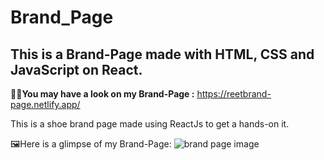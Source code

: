 # Brand_Page
## This is a Brand-Page made with HTML, CSS and JavaScript on React.

👟💫**You may have a look on my Brand-Page :** https://reetbrand-page.netlify.app/

This is a shoe brand page made using ReactJs to get a hands-on it.

🖼Here is a glimpse of my Brand-Page:
![brand page image](https://github.com/Reet121/Brand_Page/assets/104321567/9ac2c0e0-2ba6-4552-8a26-84e891efd7bf)
